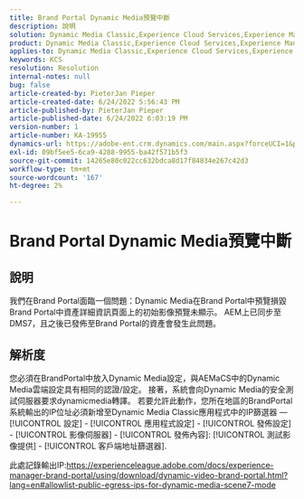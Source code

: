 ```yaml
---
title: Brand Portal Dynamic Media預覽中斷
description: 說明
solution: Dynamic Media Classic,Experience Cloud Services,Experience Manager,Experience Manager as a Cloud Service
product: Dynamic Media Classic,Experience Cloud Services,Experience Manager,Experience Manager as a Cloud Service
applies-to: Dynamic Media Classic,Experience Cloud Services,Experience Manager Assets,Experience Manager as a Cloud Service,Experience Manager 6.5
keywords: KCS
resolution: Resolution
internal-notes: null
bug: false
article-created-by: PieterJan Pieper
article-created-date: 6/24/2022 5:56:43 PM
article-published-by: PieterJan Pieper
article-published-date: 6/24/2022 6:03:19 PM
version-number: 1
article-number: KA-19955
dynamics-url: https://adobe-ent.crm.dynamics.com/main.aspx?forceUCI=1&pagetype=entityrecord&etn=knowledgearticle&id=4c79a1fd-e6f3-ec11-bb3d-6045bd015716
exl-id: 09bf5ee5-6ca9-4288-9955-ba42f571b5f3
source-git-commit: 14265e80c022cc632bdca8d17f84834e267c42d3
workflow-type: tm+mt
source-wordcount: '167'
ht-degree: 2%

---
```


# Brand Portal Dynamic Media預覽中斷

## 說明


我們在Brand Portal面臨一個問題：Dynamic Media在Brand Portal中預覽損毀Brand Portal中資產詳細資訊頁面上的初始影像預覽未顯示。 AEM上已同步至DMS7，且之後已發佈至Brand Portal的資產會發生此問題。


## 解析度


您必須在BrandPortal中放入Dynamic Media設定，與AEMaCS中的Dynamic Media雲端設定具有相同的認證/設定。 接著，系統會向Dynamic Media的安全測試伺服器要求dynamicmedia轉譯。 若要允許此動作，您所在地區的BrandPortal系統輸出的IP位址必須新增至Dynamic Media Classic應用程式中的IP篩選器 —  [!UICONTROL 設定] - [!UICONTROL 應用程式設定] - [!UICONTROL 發佈設定] - [!UICONTROL 影像伺服器] - [!UICONTROL 發佈內容]: [!UICONTROL 測試影像提供] - [!UICONTROL 客戶端地址篩選器].

此處記錄輸出IP:https://experienceleague.adobe.com/docs/experience-manager-brand-portal/using/download/dynamic-video-brand-portal.html?lang=en#allowlist-public-egress-ips-for-dynamic-media-scene7-mode
